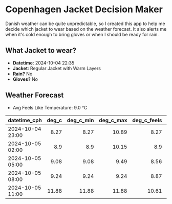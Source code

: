 
# Copenhagen Jacket Decision Maker

Danish weather can be quite unpredictable, so I created this app to help me decide which jacket to wear based on the weather forecast. 
It also alerts me when it's cold enough to bring gloves or when I should be ready for rain.

## What Jacket to wear?

- **Datetime**: 2024-10-04 22:35
- **Jacket**: Regular Jacket with Warm Layers
- **Rain?** No
- **Gloves?** No

## Weather Forecast
- Avg Feels Like Temperature: 9.0 °C

| datetime_cph     |   deg_c |   deg_c_min |   deg_c_max |   deg_c_feels | weather   | wind   | rain   |
|:-----------------|--------:|------------:|------------:|--------------:|:----------|:-------|:-------|
| 2024-10-04 23:00 |    8.27 |        8.27 |       10.89 |          8.27 | Clear     | Low    | None   |
| 2024-10-05 02:00 |    8.9  |        8.9  |       10.15 |          8.9  | Clear     | Low    | None   |
| 2024-10-05 05:00 |    9.08 |        9.08 |        9.49 |          8.56 | Clear     | Low    | None   |
| 2024-10-05 08:00 |    9.24 |        9.24 |        9.24 |          8.87 | Clear     | Low    | None   |
| 2024-10-05 11:00 |   11.88 |       11.88 |       11.88 |         10.61 | Clear     | Low    | None   |
        